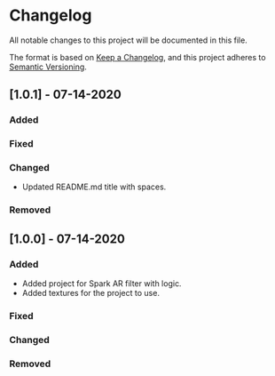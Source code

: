 # Changelog
All notable changes to this project will be documented in this file.

The format is based on [Keep a Changelog](https://keepachangelog.com/en/1.0.0/),
and this project adheres to [Semantic Versioning](https://semver.org/spec/v2.0.0.html).

## [1.0.1] - 07-14-2020
### Added

### Fixed

### Changed
- Updated README.md title with spaces.

### Removed

## [1.0.0] - 07-14-2020
### Added
- Added project for Spark AR filter with logic.
- Added textures for the project to use.

### Fixed

### Changed

### Removed